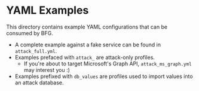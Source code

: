 # YAML Examples

This directory contains example YAML configurations that can be consumed
by BFG.

- A complete example against a fake service can be found in
  `attack_full.yml`.
- Examples prefaced with `attack_` are attack-only profiles.
  - If you're about to target Microsoft's Graph API, `attack_ms_graph.yml`
    may interest you :)
- Examples prefixed with `db_values` are profiles used to import values
  into an attack database.
